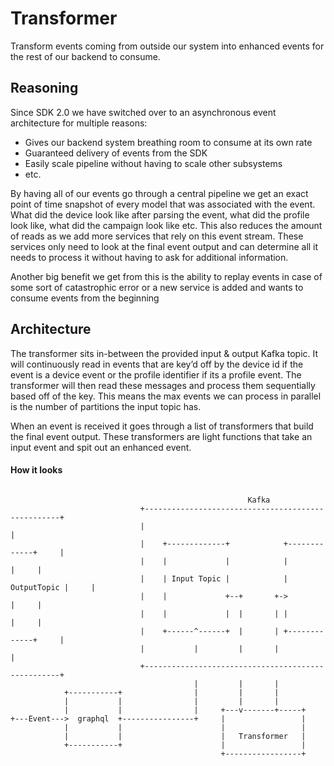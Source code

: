 # Transformer

Transform events coming from outside our system into enhanced events for the rest of our backend to consume.

## Reasoning

Since SDK 2.0 we have switched over to an asynchronous event architecture for multiple reasons:
- Gives our backend system breathing room to consume at its own rate
- Guaranteed delivery of events from the SDK
- Easily scale pipeline without having to scale other subsystems
- etc.

By having all of our events go through a central pipeline we get an exact point of time snapshot of every model that was associated with the event.  What did the device look like after parsing the event, what did the profile look like, what did the campaign look like etc. This also reduces the amount of reads as we add more services that rely on this event stream. These services only need to look at the final event output and can determine all it needs to process it without having to ask for additional information.

Another big benefit we get from this is the ability to replay events in case of some sort of catastrophic error or a new service is added and wants to consume events from the beginning

## Architecture

The transformer sits in-between the provided input & output Kafka topic. It will continuously read in events that are key’d off by the device id if the event is a device event or the profile identifier if its a profile event. The transformer will then read these messages and process them sequentially based off of the key. This means the max events we can process in parallel is the number of partitions the input topic has.

When an event is received it goes through a list of transformers that build the final event output. These transformers are light functions that take an input event and spit out an enhanced event.

#### How it looks

```

                                                     Kafka
                             +---------------------------------------------------+
                             |                                                   |
                             |    +-------------+            +-------------+     |
                             |    |             |            |             |     |
                             |    | Input Topic |            | OutputTopic |     |
                             |    |             +--+       +->             |     |
                             |    |             |  |       | |             |     |
                             |    +------^------+  |       | +-------------+     |
                             |           |         |       |                     |
                             +---------------------------------------------------+
                                         |         |       |
            +-----------+                |         |       |
            |           |                |         |       |
            |           |                |     +---v-------+-----+
+---Event--->  graphql  +----------------+     |                 |
            |           |                      |                 |
            |           |                      |   Transformer   |
            +-----------+                      |                 |
                                               +-----------------+
```
